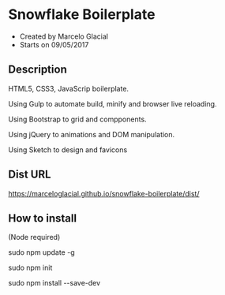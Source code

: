 # Snowflake Boilerplate

* Created by Marcelo Glacial
* Starts on 09/05/2017

## Description

HTML5, CSS3, JavaScrip boilerplate.

Using Gulp to automate build, minify and browser live reloading.

Using Bootstrap to grid and compponents.

Using jQuery to animations and DOM manipulation.

Using Sketch to design and favicons

## Dist URL

<https://marceloglacial.github.io/snowflake-boilerplate/dist/>


## How to install

(Node required)

sudo npm update -g

sudo npm init 

sudo npm install --save-dev
